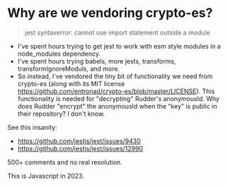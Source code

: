 # Why are we vendoring crypto-es?

> jest syntaxerror: cannot use import statement outside a module

- I've spent hours trying to get jest to work with esm style modules in a node_modules dependency.
- I've spent hours trying babels, more jests, transforms, transformIgnoreModuls, and more.
- So instead, I've vendored the tiny bit of functionality we need from crypto-es (along with its MIT license https://github.com/entronad/crypto-es/blob/master/LICENSE). This functionality is needed for "decrypting" Rudder's anonymousId. Why does Rudder "encrypt" the anonymousId when the "key" is public in their repository? I don't know.

See this insanity:
- https://github.com/jestjs/jest/issues/9430
- https://github.com/jestjs/jest/issues/12990

500+ comments and no real resolution.

This is Javascript in 2023.
